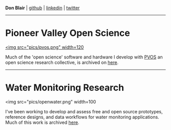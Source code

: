  
**Don Blair** | [github](http://github.com/dwblair) | [linkedin](www.linkedin.com/in/donald-blair-6060145
) | [twitter](http://twitter.com/donwblair)

-----

# Pioneer Valley Open Science 

<a href="https://github.com/p-v-o-s/"><img src="pics/pvos.png" width=120 </img></a>

Much of the 'open science' software and hardware I develop with [PVOS](http://pvos.org) an open science research collective, is archived on [here](https://github.com/p-v-o-s/). 

-----

# Water Monitoring Research

<img src="pics/openwater.png" width=100</img>

I've been working to develop and assess free and open source prototypes, reference designs, and data workflows for water monitoring applications. Much of this work is archived [here](https://github.com/openwaterproject).  

